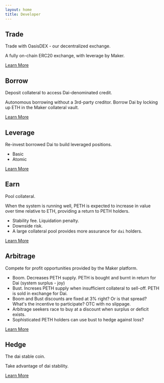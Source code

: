 ```yaml
---
layout: home
title: Developer
---
```


## Trade
<p class="lead">Trade with OasisDEX - our decentralized exchange. </p>

A fully on-chain ERC20 exchange, with leverage by Maker.

[Learn More]()


## Borrow
<p class="lead">Deposit collateral to access Dai-denominated credit.</p>

Autonomous borrowing without a 3rd-party creditor. Borrow Dai by locking up ETH in the Maker collateral vault.

[Learn More]()

## Leverage
<p class="lead">Re-invest borrowed Dai to build leveraged positions.</p>

- Basic
- Atomic

[Learn More]()

## Earn
<p class="lead">Pool collateral.</p>

When the system is running well, PETH is expected to increase in value over time relative to ETH, providing a return to PETH holders.

- Stability fee. Liquidation penalty.
- Downside risk.
- A large collateral pool provides more assurance for `dai` holders.

[Learn More]()

## Arbitrage
<p class="lead">Compete for profit opportunities provided by the Maker platform.</p>

- Boom. Decreases PETH supply. PETH is bought and burnt in return for Dai (system surplus - joy)
- Bust. Increses PETH supply when insufficient collateral to sell-off. PETH is sold in exchange for Dai.
- Boom and Bust discounts are fixed at 3% right? Or is that spread? What's the incentive to participate? OTC with no slippage.
- Arbitrage seekers race to buy at a discount when surplus or deficit exists.
- Sophisticated PETH holders can use bust to hedge against loss?

[Learn More]()

## Hedge
<p class="lead">The dai stable coin.</p>
Take advantage of dai stability.

[Learn More]()
